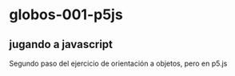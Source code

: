 # globos-001-p5js
## jugando a javascript
Segundo paso del ejercicio de orientación a objetos, pero en p5.js 

